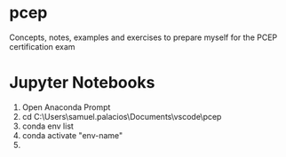 # pcep
Concepts, notes, examples and exercises to prepare myself for the PCEP certification exam

# Jupyter Notebooks

<ol>
  <li>Open Anaconda Prompt</li>
  <li>cd C:\Users\samuel.palacios\Documents\vscode\pcep</li>
  <li>conda env list</li>
  <li>conda activate "env-name"<li>
</ol>